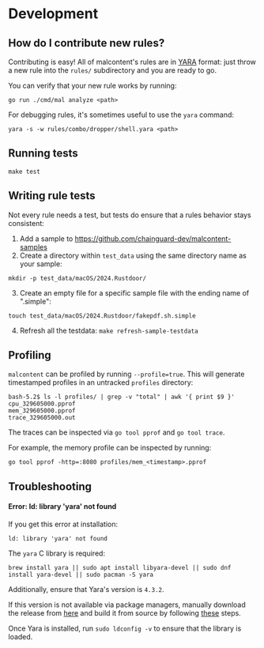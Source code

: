 
# Development

## How do I contribute new rules?

Contributing is easy! All of malcontent's rules are in [YARA](https://virustotal.github.io/yara/) format: just throw a new rule into the `rules/` subdirectory and you are ready to go.

You can verify that your new rule works by running:

```
go run ./cmd/mal analyze <path>
```

For debugging rules, it's sometimes useful to use the `yara` command:

```
yara -s -w rules/combo/dropper/shell.yara <path>
```

## Running tests

```make test```

## Writing rule tests

Not every rule needs a test, but tests do ensure that a rules behavior stays consistent:

1. Add a sample to https://github.com/chainguard-dev/malcontent-samples
2. Create a directory within `test_data` using the same directory name as your sample:

```
mkdir -p test_data/macOS/2024.Rustdoor/
```
3. Create an empty file for a specific sample file with the ending name of ".simple":

```
touch test_data/macOS/2024.Rustdoor/fakepdf.sh.simple
```
4. Refresh all the testdata: `make refresh-sample-testdata`

## Profiling

`malcontent` can be profiled by running `--profile=true`. This will generate timestamped profiles in an untracked `profiles` directory:

```
bash-5.2$ ls -l profiles/ | grep -v "total" | awk '{ print $9 }'
cpu_329605000.pprof
mem_329605000.pprof
trace_329605000.out
```

The traces can be inspected via `go tool pprof` and `go tool trace`.

For example, the memory profile can be inspected by running:

```
go tool pprof -http=:8080 profiles/mem_<timestamp>.pprof
```
## Troubleshooting

#### Error: ld: library 'yara' not found

If you get this error at installation:

```
ld: library 'yara' not found
```

The `yara` C library is required:

```
brew install yara || sudo apt install libyara-devel || sudo dnf install yara-devel || sudo pacman -S yara
```

Additionally, ensure that Yara's version is `4.3.2`.

If this version is not available via package managers, manually download the release from [here](https://github.com/VirusTotal/yara/releases) and build it from source by following [these](https://yara.readthedocs.io/en/latest/gettingstarted.html#compiling-and-installing-yara) steps.

Once Yara is installed, run `sudo ldconfig -v` to ensure that the library is loaded.
